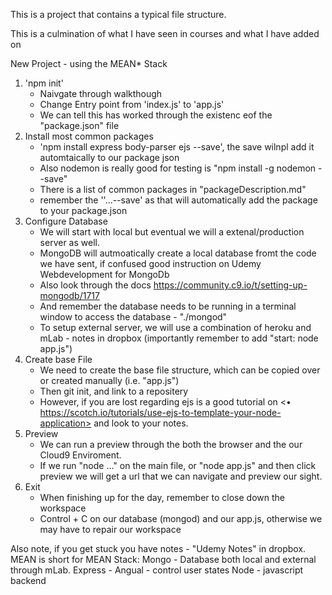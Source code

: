 This is a project that contains a typical file structure. 

This is a culmination of what I have seen in courses and what I have added on

New Project - using the MEAN* Stack
1) 'npm init'
    - Naivgate through walkthough
    - Change Entry point from 'index.js' to 'app.js'
	- We can tell this has worked through the existenc eof the "package.json" file
2) Install most common packages
    - 'npm install express body-parser ejs --save', the save wilnpl add it automtaically to our package json
    - Also nodemon is really good for testing is "npm install -g nodemon --save"
    - There is a list of common packages in "packageDescription.md"
    - remember the ''...--save' as that will automatically add the package to your package.json
3) Configure Database 
    - We will start with local but eventual we will a extenal/production server as well.
    - MongoDB will autmoatically create a local database fromt the code we have sent, if confused good instruction on Udemy Webdevelopment for MongoDb
    - Also look through the docs <https://community.c9.io/t/setting-up-mongodb/1717>
    - And remember the database needs to be running in a terminal window to access the database - "./mongod" 
    - To setup external server, we will use a combination of heroku and mLab - notes in dropbox (importantly remember to add "start: node app.js")
4) Create base File 
    - We need to create the base file structure, which can be copied over or created manually (i.e. "app.js")
    - Then git init, and link to a repositery
    - However, if you are lost regarding ejs is a good tutorial on <•	https://scotch.io/tutorials/use-ejs-to-template-your-node-application> and look to your notes.
5) Preview
    - We can run a preview through the both the browser and the our Cloud9 Enviroment.
    - If we run "node ..." on the main file, or "node app.js" and then click preview we will get a url that we can navigate and preview our sight.
6) Exit
    - When finishing up for the day, remember to close down the workspace 
    - Control + C on our database (mongod) and our app.js, otherwise we may have to repair our workspace
    
Also note, if you get stuck you have notes - "Udemy Notes" in dropbox.
MEAN is short for MEAN Stack:
    Mongo - Database both local and external through mLab.
    Express - 
    Angual - control user states
    Node - javascript backend